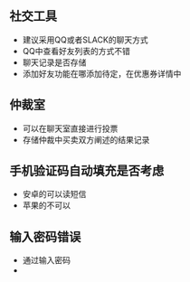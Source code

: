 
## 社交工具
- 建议采用QQ或者SLACK的聊天方式
- QQ中查看好友列表的方式不错
- 聊天记录是否存储
- 添加好友功能在哪添加待定，在优惠券详情中



## 仲裁室
- 可以在聊天室直接进行投票
- 存储仲裁中买卖双方阐述的结果记录

## 手机验证码自动填充是否考虑
- 安卓的可以读短信
- 苹果的不可以

## 输入密码错误
- 通过输入密码
- 
